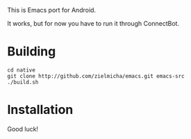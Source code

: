 This is Emacs port for Android.

It works, but for now you have to run it through ConnectBot.

Building 
=============

    cd native
    git clone http://github.com/zielmicha/emacs.git emacs-src 
    ./build.sh

Installation
=============

Good luck!

